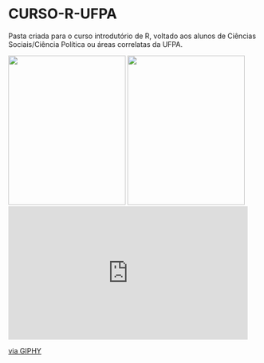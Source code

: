 # CURSO-R-UFPA

Pasta criada para o curso introdutório de R, voltado aos alunos de Ciências Sociais/Ciência Política ou áreas correlatas da UFPA. 


<img src="https://media.giphy.com/media/Qc0BxWM9TxljvJug2x/giphy.gif" width="235" height="300" />

<img src="https://giphy.com/embed/UslGBU1GPKc0g" width="235" height="300" />



<iframe src="https://giphy.com/embed/UslGBU1GPKc0g" width="480" height="268" frameBorder="0" class="giphy-embed" allowFullScreen></iframe><p><a href="https://giphy.com/gifs/cat-frustrated-UslGBU1GPKc0g">via GIPHY</a></p>
